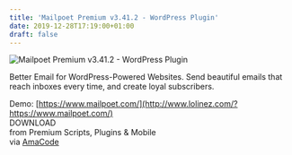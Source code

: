 ```yaml
---
title: 'Mailpoet Premium v3.41.2 - WordPress Plugin'
date: 2019-12-28T17:19:00+01:00
draft: false
---
```


![Mailpoet Premium v3.41.2 - WordPress Plugin](http://www.codelist.cc/uploads/posts/2019-09/1569684294_mailpoet-premium-v3.37.0-wordpress-plugin.jpg "Mailpoet Premium v3.41.2 - WordPress Plugin")  
  
Better Email for WordPress-Powered Websites. Send beautiful emails that reach inboxes every time, and create loyal subscribers.  
  
Demo: [https://www.mailpoet.com/](http://www.lolinez.com/?https://www.mailpoet.com/)  
DOWNLOAD  
from Premium Scripts, Plugins & Mobile  
via [AmaCode](https://amazcode.ooo)